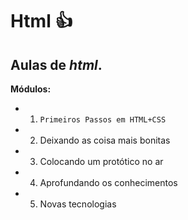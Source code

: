 # **Html**  :+1: 
## Aulas de *html*.
**Módulos:**
- 1. ```Primeiros Passos em HTML+CSS```
- 2. Deixando as coisa mais bonitas 
- 3. Colocando um protótico no ar 
- 4. Aprofundando os conhecimentos 
- 5. Novas tecnologias 
